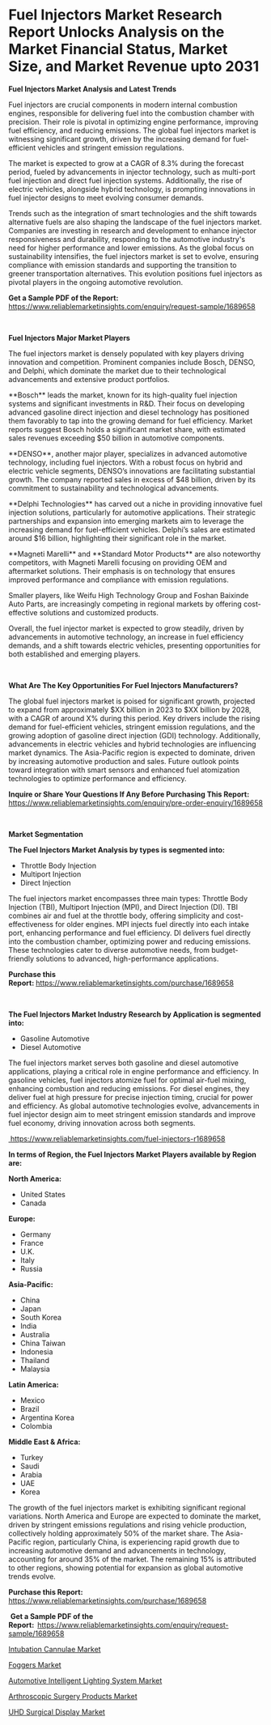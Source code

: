 <p><h1>Fuel Injectors Market Research Report Unlocks Analysis on the Market Financial Status, Market Size, and Market Revenue upto 2031</h1></p><p><strong>Fuel Injectors Market Analysis and Latest Trends</strong></p>
<p><p>Fuel injectors are crucial components in modern internal combustion engines, responsible for delivering fuel into the combustion chamber with precision. Their role is pivotal in optimizing engine performance, improving fuel efficiency, and reducing emissions. The global fuel injectors market is witnessing significant growth, driven by the increasing demand for fuel-efficient vehicles and stringent emission regulations. </p><p>The market is expected to grow at a CAGR of 8.3% during the forecast period, fueled by advancements in injector technology, such as multi-port fuel injection and direct fuel injection systems. Additionally, the rise of electric vehicles, alongside hybrid technology, is prompting innovations in fuel injector designs to meet evolving consumer demands. </p><p>Trends such as the integration of smart technologies and the shift towards alternative fuels are also shaping the landscape of the fuel injectors market. Companies are investing in research and development to enhance injector responsiveness and durability, responding to the automotive industry's need for higher performance and lower emissions. As the global focus on sustainability intensifies, the fuel injectors market is set to evolve, ensuring compliance with emission standards and supporting the transition to greener transportation alternatives. This evolution positions fuel injectors as pivotal players in the ongoing automotive revolution.</p></p>
<p><strong>Get a Sample PDF of the Report:&nbsp;</strong> <a href="https://www.reliablemarketinsights.com/enquiry/request-sample/1689658?utm_campaign=1776&utm_medium=2&utm_source=Github&utm_content=ia&utm_term=02112024&utm_id=fuel-injectors">https://www.reliablemarketinsights.com/enquiry/request-sample/1689658</a></p>
<p>&nbsp;</p>
<p><strong>Fuel Injectors Major Market Players</strong></p>
<p><p>The fuel injectors market is densely populated with key players driving innovation and competition. Prominent companies include Bosch, DENSO, and Delphi, which dominate the market due to their technological advancements and extensive product portfolios.</p><p>**Bosch** leads the market, known for its high-quality fuel injection systems and significant investments in R&D. Their focus on developing advanced gasoline direct injection and diesel technology has positioned them favorably to tap into the growing demand for fuel efficiency. Market reports suggest Bosch holds a significant market share, with estimated sales revenues exceeding $50 billion in automotive components.</p><p>**DENSO**, another major player, specializes in advanced automotive technology, including fuel injectors. With a robust focus on hybrid and electric vehicle segments, DENSO’s innovations are facilitating substantial growth. The company reported sales in excess of $48 billion, driven by its commitment to sustainability and technological advancements.</p><p>**Delphi Technologies** has carved out a niche in providing innovative fuel injection solutions, particularly for automotive applications. Their strategic partnerships and expansion into emerging markets aim to leverage the increasing demand for fuel-efficient vehicles. Delphi’s sales are estimated around $16 billion, highlighting their significant role in the market.</p><p>**Magneti Marelli** and **Standard Motor Products** are also noteworthy competitors, with Magneti Marelli focusing on providing OEM and aftermarket solutions. Their emphasis is on technology that ensures improved performance and compliance with emission regulations.</p><p>Smaller players, like Weifu High Technology Group and Foshan Baixinde Auto Parts, are increasingly competing in regional markets by offering cost-effective solutions and customized products.</p><p>Overall, the fuel injector market is expected to grow steadily, driven by advancements in automotive technology, an increase in fuel efficiency demands, and a shift towards electric vehicles, presenting opportunities for both established and emerging players.</p></p>
<p>&nbsp;</p>
<p><strong>What Are The Key Opportunities For Fuel Injectors Manufacturers?</strong></p>
<p><p>The global fuel injectors market is poised for significant growth, projected to expand from approximately $XX billion in 2023 to $XX billion by 2028, with a CAGR of around X% during this period. Key drivers include the rising demand for fuel-efficient vehicles, stringent emission regulations, and the growing adoption of gasoline direct injection (GDI) technology. Additionally, advancements in electric vehicles and hybrid technologies are influencing market dynamics. The Asia-Pacific region is expected to dominate, driven by increasing automotive production and sales. Future outlook points toward integration with smart sensors and enhanced fuel atomization technologies to optimize performance and efficiency.</p></p>
<p><strong>Inquire or Share Your Questions If Any Before Purchasing This Report:</strong> <a href="https://www.reliablemarketinsights.com/enquiry/pre-order-enquiry/1689658?utm_campaign=1776&utm_medium=2&utm_source=Github&utm_content=ia&utm_term=02112024&utm_id=fuel-injectors">https://www.reliablemarketinsights.com/enquiry/pre-order-enquiry/1689658</a></p>
<p>&nbsp;</p>
<p><strong>Market Segmentation</strong></p>
<p><strong>The Fuel Injectors Market Analysis by types is segmented into:</strong></p>
<p><ul><li>Throttle Body Injection</li><li>Multiport Injection</li><li>Direct Injection</li></ul></p>
<p><p>The fuel injectors market encompasses three main types: Throttle Body Injection (TBI), Multiport Injection (MPI), and Direct Injection (DI). TBI combines air and fuel at the throttle body, offering simplicity and cost-effectiveness for older engines. MPI injects fuel directly into each intake port, enhancing performance and fuel efficiency. DI delivers fuel directly into the combustion chamber, optimizing power and reducing emissions. These technologies cater to diverse automotive needs, from budget-friendly solutions to advanced, high-performance applications.</p></p>
<p><strong>Purchase this Report:&nbsp;</strong><a href="https://www.reliablemarketinsights.com/purchase/1689658?utm_campaign=1776&utm_medium=2&utm_source=Github&utm_content=ia&utm_term=02112024&utm_id=fuel-injectors">https://www.reliablemarketinsights.com/purchase/1689658</a></p>
<p>&nbsp;</p>
<p><strong>The Fuel Injectors Market Industry Research by Application is segmented into:</strong></p>
<p><ul><li>Gasoline Automotive</li><li>Diesel Automotive</li></ul></p>
<p><p>The fuel injectors market serves both gasoline and diesel automotive applications, playing a critical role in engine performance and efficiency. In gasoline vehicles, fuel injectors atomize fuel for optimal air-fuel mixing, enhancing combustion and reducing emissions. For diesel engines, they deliver fuel at high pressure for precise injection timing, crucial for power and efficiency. As global automotive technologies evolve, advancements in fuel injector design aim to meet stringent emission standards and improve fuel economy, driving innovation across both segments.</p></p>
<p><a href="https://www.reliablemarketinsights.com/fuel-injectors-r1689658?utm_campaign=1776&utm_medium=2&utm_source=Github&utm_content=ia&utm_term=02112024&utm_id=fuel-injectors">&nbsp;https://www.reliablemarketinsights.com/fuel-injectors-r1689658</a></p>
<p><strong>In terms of Region, the Fuel Injectors Market Players available by Region are:</strong></p>
<p>
    <p> <strong> North America: </strong>
        <ul>
            <li>United States</li>
            <li>Canada</li>
        </ul>
        </p> 
    <p> <strong> Europe: </strong>
        <ul>
            <li>Germany</li>
            <li>France</li>
            <li>U.K.</li>
            <li>Italy</li>
            <li>Russia</li>
        </ul>
        </p> 
    <p> <strong> Asia-Pacific: </strong>
        <ul>
            <li>China</li>
            <li>Japan</li>
            <li>South Korea</li>
            <li>India</li>
            <li>Australia</li>
            <li>China Taiwan</li>
            <li>Indonesia</li>
            <li>Thailand</li>
            <li>Malaysia</li>
        </ul>
        </p> 
    <p> <strong> Latin America: </strong>
        <ul>
            <li>Mexico</li>
            <li>Brazil</li>
            <li>Argentina Korea</li>
            <li>Colombia</li>
        </ul>
        </p> 
    <p> <strong> Middle East & Africa: </strong>
        <ul>
            <li>Turkey</li>
            <li>Saudi</li>
            <li>Arabia</li>
            <li>UAE</li>
            <li>Korea</li>
        </ul>
    </p>
    </p>
<p><p>The growth of the fuel injectors market is exhibiting significant regional variations. North America and Europe are expected to dominate the market, driven by stringent emissions regulations and rising vehicle production, collectively holding approximately 50% of the market share. The Asia-Pacific region, particularly China, is experiencing rapid growth due to increasing automotive demand and advancements in technology, accounting for around 35% of the market. The remaining 15% is attributed to other regions, showing potential for expansion as global automotive trends evolve.</p></p>
<p><strong>Purchase this Report: </strong><a href="https://www.reliablemarketinsights.com/purchase/1689658?utm_campaign=1776&utm_medium=2&utm_source=Github&utm_content=ia&utm_term=02112024&utm_id=fuel-injectors">https://www.reliablemarketinsights.com/purchase/1689658</a></p>
<p>&nbsp;<strong>Get a Sample PDF of the Report:&nbsp;&nbsp;</strong><a href="https://www.reliablemarketinsights.com/enquiry/request-sample/1689658?utm_campaign=1776&utm_medium=2&utm_source=Github&utm_content=ia&utm_term=02112024&utm_id=fuel-injectors">https://www.reliablemarketinsights.com/enquiry/request-sample/1689658</a></p>
<p><strong></strong></p>
<p><p><a href="https://www.linkedin.com/pulse/in-depth-analysis-global-intubation-cannulae-market-scope-its-ivlac?utm_campaign=1776&utm_medium=2&utm_source=Github&utm_content=ia&utm_term=02112024&utm_id=fuel-injectors">Intubation Cannulae Market</a></p><p><a href="https://www.linkedin.com/pulse/foggers-value-chain-analysis-from-raw-materials-end-user-upayf?utm_campaign=1776&utm_medium=2&utm_source=Github&utm_content=ia&utm_term=02112024&utm_id=fuel-injectors">Foggers Market</a></p><p><a href="https://github.com/malandranz3ggo/Market-Research-Report-List-1/blob/main/automotive-intelligent-lighting-system-market.md?utm_campaign=1776&utm_medium=2&utm_source=Github&utm_content=ia&utm_term=02112024&utm_id=fuel-injectors">Automotive Intelligent Lighting System Market</a></p><p><a href="https://www.linkedin.com/pulse/surfing-arthroscopic-surgery-products-wave-riding-market-currents-7xwyc?utm_campaign=1776&utm_medium=2&utm_source=Github&utm_content=ia&utm_term=02112024&utm_id=fuel-injectors">Arthroscopic Surgery Products Market</a></p><p><a href="https://www.linkedin.com/pulse/emerging-uhd-surgical-display-market-opportunities-analysis-phaoc?utm_campaign=1776&utm_medium=2&utm_source=Github&utm_content=ia&utm_term=02112024&utm_id=fuel-injectors">UHD Surgical Display Market</a></p></p>